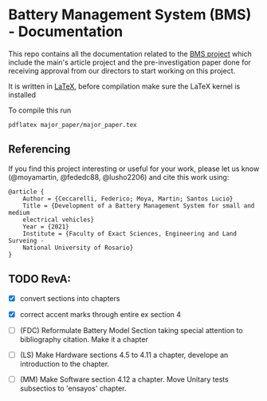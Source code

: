 # Battery Management System (BMS) - Documentation

This repo contains all the documentation related to the [BMS project](https://github.com/moyamartin/bms_unr) which include the main's article project and the pre-investigation paper done for receiving approval from our directors to start working on this project.

It is written in [LaTeX](https://www.latex-project.org/), before compilation
make sure the LaTeX kernel is installed

To compile this run

```
pdflatex major_paper/major_paper.tex
```

## Referencing

If you find this project interesting or useful for your work, please let us know 
(@moyamartin, @fededc88, @lusho2206) and cite this work using:

```
@article {
    Author = {Ceccarelli, Federico; Moya, Martin; Santos Lucio}
    Title = {Development of a Battery Management System for small and medium
    electrical vehicles}
    Year = {2021}
    Institute = {Faculty of Exact Sciences, Engineering and Land Surveing -
    National University of Rosario}
}
```
## TODO RevA:                                                                         
- [x] convert sections into chapters                                               
- [x] correct accent marks through entire ex section 4
- [ ] (FDC) Reformulate Battery Model Section taking special attention to bibliography citation. Make it a chapter
- [ ] (LS) Make Hardware sections 4.5 to 4.11 a chapter, develope an introduction to the chapter. 
- [ ] (MM) Make Software section 4.12 a chapter. Move Unitary tests subsectios to 'ensayos' chapter.                                                          

